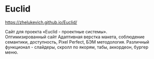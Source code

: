 # Euclid
https://zhelukevich.github.io/Euclid/

Сайт для проекта «Euclid - проектные системы».<br>
Оптимизированный сайт
Адаптивная верстка макета, соблюдение семантики, доступность, Pixel Perfect, БЭМ методология. Различный функционал - слайдеры, скролл по якорям, табы, аккордеон, бургер меню.

